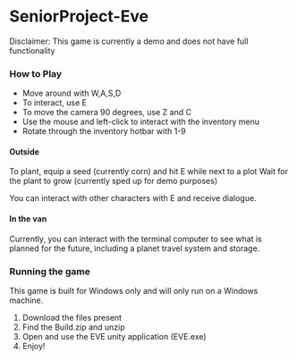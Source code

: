 # SeniorProject-Eve

Disclaimer: This game is currently a demo and does not have full functionality

### How to Play

 - Move around with W,A,S,D
 - To interact, use E
 - To move the camera 90 degrees, use Z and C
 - Use the mouse and left-click to interact with the inventory menu
 - Rotate through the inventory hotbar with 1-9

#### Outside
To plant, equip a seed (currently corn) and hit E while next to a plot
Wait for the plant to grow (currently sped up for demo purposes)

You can interact with other characters with E and receive dialogue.

#### In the van
Currently, you can interact with the terminal computer to see what is planned for the future, including a planet travel system and storage.


### Running the game

This game is built for Windows only and will only run on a Windows machine.

1. Download the files present
2. Find the Build.zip and unzip
3. Open and use the EVE unity application (EVE.exe)
4. Enjoy!
